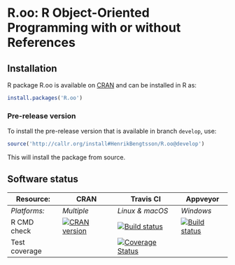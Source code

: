 # R.oo: R Object-Oriented Programming with or without References


## Installation
R package R.oo is available on [CRAN](https://cran.r-project.org/package=R.oo) and can be installed in R as:
```r
install.packages('R.oo')
```

### Pre-release version

To install the pre-release version that is available in branch `develop`, use:
```r
source('http://callr.org/install#HenrikBengtsson/R.oo@develop')
```
This will install the package from source.  



## Software status

| Resource:     | CRAN        | Travis CI       | Appveyor         |
| ------------- | ------------------- | --------------- | ---------------- |
| _Platforms:_  | _Multiple_          | _Linux & macOS_ | _Windows_        |
| R CMD check   | <a href="https://cran.r-project.org/web/checks/check_results_R.oo.html"><img border="0" src="https://www.r-pkg.org/badges/version/R.oo" alt="CRAN version"></a> | <a href="https://travis-ci.org/HenrikBengtsson/R.oo"><img src="https://travis-ci.org/HenrikBengtsson/R.oo.svg" alt="Build status"></a>   | <a href="https://ci.appveyor.com/project/HenrikBengtsson/r-oo"><img src="https://ci.appveyor.com/api/projects/status/github/HenrikBengtsson/R.oo?svg=true" alt="Build status"></a> |
| Test coverage |                     | <a href="https://codecov.io/gh/HenrikBengtsson/R.oo"><img src="https://codecov.io/gh/HenrikBengtsson/R.oo/branch/develop/graph/badge.svg" alt="Coverage Status"/></a>     |                  |
